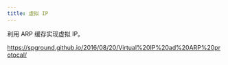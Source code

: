 ```yaml
---
title: 虚拟 IP
---
```



利用 ARP 缓存实现虚拟 IP。

https://spground.github.io/2016/08/20/Virtual%20IP%20ad%20ARP%20protocal/
